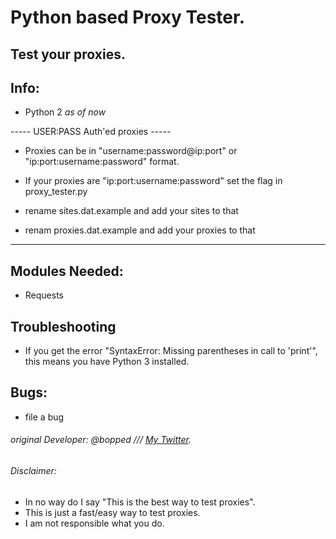 # Python based Proxy Tester.
## Test your proxies.

## Info:

- Python 2 *as of now*

----- USER:PASS Auth'ed proxies -----
- Proxies can be in "username:password@ip:port" or "ip:port:username:password" format. 

- If your proxies are "ip:port:username:password" set the flag in proxy_tester.py

- rename sites.dat.example and add your sites to that

- renam proxies.dat.example and add your proxies to that

-------------------------------------
## Modules Needed:
* Requests


## Troubleshooting

- If you get the error "SyntaxError: Missing parentheses in call to 'print'", this means you have Python 3 installed.

## Bugs:
- file a bug

###### original Developer: @bopped /// [My Twitter](https://twitter.com/Backdoorcook).

###### Disclaimer:
- In no way do I say "This is the best way to test proxies". 
- This is just a fast/easy way to test proxies.
- I am not responsible what you do. 

